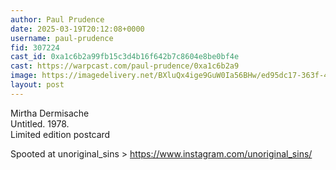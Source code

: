 ```yaml
---
author: Paul Prudence
date: 2025-03-19T20:12:08+0000
username: paul-prudence
fid: 307224
cast_id: 0xa1c6b2a99fb15c3d4b16f642b7c8604e8be0bf4e
cast: https://warpcast.com/paul-prudence/0xa1c6b2a9
image: https://imagedelivery.net/BXluQx4ige9GuW0Ia56BHw/ed95dc17-363f-4562-1626-c9e105558600/original
layout: post
---
```

Mirtha Dermisache  
Untitled. 1978.   
Limited edition postcard  
  
Spooted at unoriginal_sins > https://www.instagram.com/unoriginal_sins/  

<img src='https://imagedelivery.net/BXluQx4ige9GuW0Ia56BHw/ed95dc17-363f-4562-1626-c9e105558600/original' alt='' referrerpolicy='no-referrer'/>